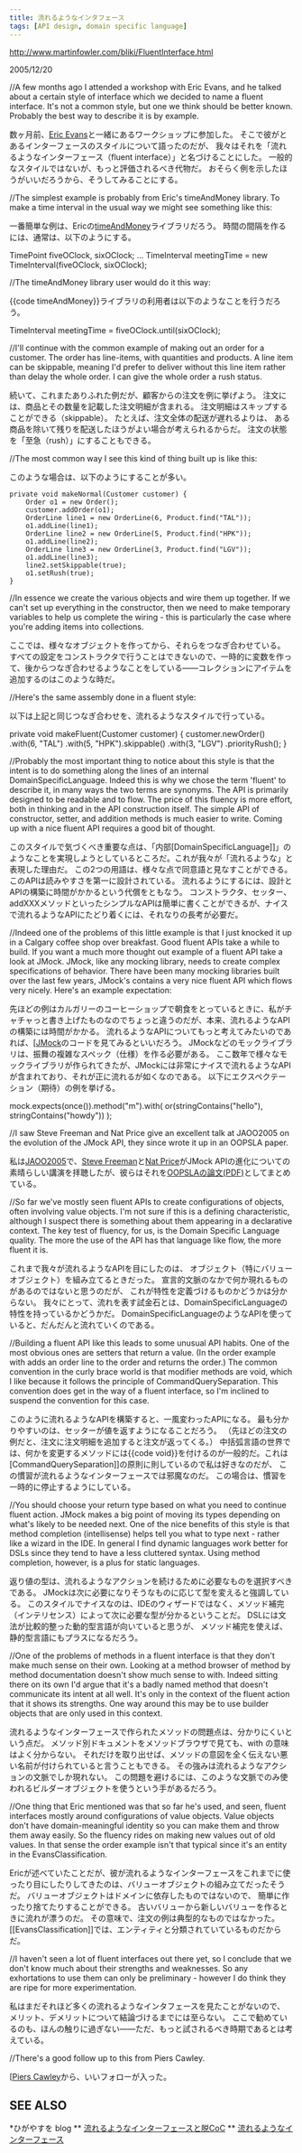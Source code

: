 ```yaml
---
title: 流れるようなインタフェース
tags: [API design, domain specific language]
---
```


http://www.martinfowler.com/bliki/FluentInterface.html

2005/12/20

//A few months ago I attended a workshop with Eric Evans, and he talked about a certain style of interface which we decided to name a fluent interface. It's not a common style, but one we think should be better known. Probably the best way to describe it is by example.

数ヶ月前、[Eric Evans](http://domainlanguage.com/about/ericevans.html)と一緒にあるワークショップに参加した。
そこで彼がとあるインターフェースのスタイルについて語ったのだが、
我々はそれを「流れるようなインターフェース（fluent interface）」と名づけることにした。
一般的なスタイルではないが、もっと評価されるべき代物だ。
おそらく例を示したほうがいいだろうから、そうしてみることにする。

//The simplest example is probably from Eric's timeAndMoney library. To make a time interval in the usual way we might see something like this:

一番簡単な例は、Ericの[timeAndMoney](http://timeandmoney.sourceforge.net/)ライブラリだろう。
時間の間隔を作るには、通常は、以下のようにする。

 TimePoint fiveOClock, sixOClock;
 ...
 TimeInterval meetingTime = new TimeInterval(fiveOClock, sixOClock);

//The timeAndMoney library user would do it this way:

{{code timeAndMoney}}ライブラリの利用者は以下のようなことを行うだろう。

 TimeInterval meetingTime = fiveOClock.until(sixOClock);

//I'll continue with the common example of making out an order for a customer. The order has line-items, with quantities and products. A line item can be skippable, meaning I'd prefer to deliver without this line item rather than delay the whole order. I can give the whole order a rush status.

続いて、これまたありふれた例だが、顧客からの注文を例に挙げよう。
注文には、商品とその数量を記載した注文明細が含まれる。
注文明細はスキップすることができる（skippable）。
たとえば、注文全体の配送が遅れるよりは、
ある商品を除いて残りを配送したほうがよい場合が考えられるからだ。
注文の状態を「至急（rush）」にすることもできる。

//The most common way I see this kind of thing built up is like this:

このような場合は、以下のようにすることが多い。

    private void makeNormal(Customer customer) {
        Order o1 = new Order();
        customer.addOrder(o1);
        OrderLine line1 = new OrderLine(6, Product.find("TAL"));
        o1.addLine(line1);
        OrderLine line2 = new OrderLine(5, Product.find("HPK"));
        o1.addLine(line2);
        OrderLine line3 = new OrderLine(3, Product.find("LGV"));
        o1.addLine(line3);
        line2.setSkippable(true);
        o1.setRush(true);
    }

//In essence we create the various objects and wire them up together. If we can't set up everything in the constructor, then we need to make temporary variables to help us complete the wiring - this is particularly the case where you're adding items into collections.

ここでは、様々なオブジェクトを作ってから、それらをつなぎ合わせている。
すべての設定をコンストラクタで行うことはできないので、一時的に変数を作って、後からつなぎ合わせるようなことをしている——コレクションにアイテムを追加するのはこのような時だ。

//Here's the same assembly done in a fluent style:

以下は上記と同じつなぎ合わせを、流れるようなスタイルで行っている。

   private void makeFluent(Customer customer) {
        customer.newOrder()
                .with(6, "TAL")
                .with(5, "HPK").skippable()
                .with(3, "LGV")
                .priorityRush();
    }

//Probably the most important thing to notice about this style is that the intent is to do something along the lines of an internal DomainSpecificLanguage. Indeed this is why we chose the term 'fluent' to describe it, in many ways the two terms are synonyms. The API is primarily designed to be readable and to flow. The price of this fluency is more effort, both in thinking and in the API construction itself. The simple API of constructor, setter, and addition methods is much easier to write. Coming up with a nice fluent API requires a good bit of thought.

このスタイルで気づくべき重要な点は、「内部[DomainSpecificLanguage]]」のようなことを実現しようとしているところだ。これが我々が「流れるような」と表現した理由だ。
この2つの用語は、様々な点で同意語と見なすことができる。
このAPIは読みやすさを第一に設計されている。
流れるようにするには、設計とAPIの構築に時間がかかるという代償をともなう。
コンストラクタ、セッター、addXXXメソッドといったシンプルなAPIは簡単に書くことができるが、ナイスで流れるようなAPIにたどり着くには、それなりの長考が必要だ。

//Indeed one of the problems of this little example is that I just knocked it up in a Calgary coffee shop over breakfast. Good fluent APIs take a while to build. If you want a much more thought out example of a fluent API take a look at JMock. JMock, like any mocking library, needs to create complex specifications of behavior. There have been many mocking libraries built over the last few years, JMock's contains a very nice fluent API which flows very nicely. Here's an example expectation:

先ほどの例はカルガリーのコーヒーショップで朝食をとっているときに、私がチャチャっと書き上げたものなのでちょっと違うのだが、本来、流れるようなAPIの構築には時間がかかる。
流れるようなAPIについてもっと考えてみたいのであれば、[[JMock](http://www.jmock.org/)のコードを見てみるといいだろう。
JMockなどのモックライブラリは、振舞の複雑なスペック（仕様）を作る必要がある。
ここ数年で様々なモックライブラリが作られてきたが、JMockには非常にナイスで流れるようなAPIが含まれており、それが正に流れるが如くなのである。
以下にエクスペクテーション（期待）の例を挙げる。

 mock.expects(once()).method("m").with( or(stringContains("hello"),
                                           stringContains("howdy")) );

//I saw Steve Freeman and Nat Price give an excellent talk at JAOO2005 on the evolution of the JMock API, they since wrote it up in an OOPSLA paper.

私は[JAOO2005](http://martinfowler.com/bliki/JAOO2005.html)で、[Steve Freeman](http://stevef.truemesh.com/)と[Nat Price](http://nat.truemesh.com/)がJMock APIの進化についての素晴らしい講演を拝聴したが、彼らはそれを[OOPSLAの論文(PDF)](http://www.mockobjects.com/files/evolving_an_edsl.ooplsa2006.pdf)としてまとめている。

//So far we've mostly seen fluent APIs to create configurations of objects, often involving value objects. I'm not sure if this is a defining characteristic, although I suspect there is something about them appearing in a declarative context. The key test of fluency, for us, is the Domain Specific Language quality. The more the use of the API has that language like flow, the more fluent it is.

これまで我々が流れるようなAPIを目にしたのは、
オブジェクト（特にバリューオブジェクト）を組み立てるときだった。
宣言的文脈のなかで何か現れるものがあるのではないと思うのだが、
これが特性を定義づけるものかどうかは分からない。
我々にとって、流れを表す試金石とは、DomainSpecificLanguageの特性を持っているかどうかだ。
DomainSpecificLanguageのようなAPIを使っていると、だんだんと流れていくのである。

//Building a fluent API like this leads to some unusual API habits. One of the most obvious ones are setters that return a value. (In the order example with adds an order line to the order and returns the order.) The common convention in the curly brace world is that modifier methods are void, which I like because it follows the principle of CommandQuerySeparation. This convention does get in the way of a fluent interface, so I'm inclined to suspend the convention for this case.

このように流れるようなAPIを構築すると、一風変わったAPIになる。
最も分かりやすいのは、セッターが値を返すようになることだろう。
（先ほどの注文の例だと、注文に注文明細を追加すると注文が返ってくる。）
中括弧言語の世界では、何かを変更するメソッドには{{code void}}を付けるのが一般的だ。これは[CommandQuerySeparation]]の原則に則しているので私は好きなのだが、
この慣習が流れるようなインターフェースでは邪魔なのだ。
この場合は、慣習を一時的に停止するようにしている。

//You should choose your return type based on what you need to continue fluent action. JMock makes a big point of moving its types depending on what's likely to be needed next. One of the nice benefits of this style is that method completion (intellisense) helps tell you what to type next - rather like a wizard in the IDE. In general I find dynamic languages work better for DSLs since they tend to have a less cluttered syntax. Using method completion, however, is a plus for static languages.

返り値の型は、流れるようなアクションを続けるために必要なものを選択すべきである。
JMockは次に必要になりそうなものに応じて型を変えると強調している。
このスタイルでナイスなのは、IDEのウィザードではなく、メソッド補完（インテリセンス）によって次に必要な型が分かるということだ。
DSLには文法が比較的整った動的型言語が向いていると思うが、
メソッド補完を使えば、静的型言語にもプラスになるだろう。

//One of the problems of methods in a fluent interface is that they don't make much sense on their own. Looking at a method browser of method by method documentation doesn't show much sense to with. Indeed sitting there on its own I'd argue that it's a badly named method that doesn't communicate its intent at all well. It's only in the context of the fluent action that it shows its strengths. One way around this may be to use builder objects that are only used in this context.

流れるようなインターフェースで作られたメソッドの問題点は、分かりにくいという点だ。
メソッド別ドキュメントをメソッドブラウザで見ても、with の意味はよく分からない。
それだけを取り出せば、メソッドの意図を全く伝えない悪い名前が付けられていると言うこともできる。
その強みは流れるようなアクションの文脈でしか現れない。
この問題を避けるには、このような文脈でのみ使われるビルダーオブジェクトを使うという手があるだろう。

//One thing that Eric mentioned was that so far he's used, and seen, fluent interfaces mostly around configurations of value objects. Value objects don't have domain-meaningful identity so you can make them and throw them away easily. So the fluency rides on making new values out of old values. In that sense the order example isn't that typical since it's an entity in the EvansClassification.

Ericが述べていたことだが、彼が流れるようなインターフェースをこれまでに使ったり目にしたりしてきたのは、バリューオブジェクトの組み立てだったそうだ。
バリューオブジェクトはドメインに依存したものではないので、
簡単に作ったり捨てたりすることができる。
古いバリューから新しいバリューを作るときに流れが漂うのだ。
その意味で、注文の例は典型的なものではなかった。
[[EvansClassification]]では、エンティティと分類されていているものだからだ。

//I haven't seen a lot of fluent interfaces out there yet, so I conclude that we don't know much about their strengths and weaknesses. So any exhortations to use them can only be preliminary - however I do think they are ripe for more experimentation.

私はまだそれほど多くの流れるようなインタフェースを見たことがないので、
メリット、デメリットについて結論づけるまでには至らない。
ここで勧めているのも、ほんの触りに過ぎない——ただ、もっと試されるべき時期であるとは考えている。

//There's a good follow up to this from Piers Cawley.

[[Piers Cawley](http://www.bofh.org.uk/articles/2005/12/21/fluent-interfaces)から、いいフォローが入った。

## SEE ALSO

*ひがやすを blog
** [流れるようなインターフェースと脱CoC](http://d.hatena.ne.jp/higayasuo/20071018#1192681950)
** [流れるようなインターフェース](http://d.hatena.ne.jp/higayasuo/20071019#1192757543)

